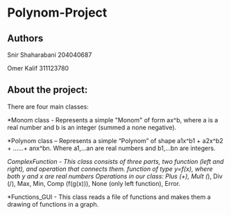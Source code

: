 # Polynom-Project

## Authors

Snir Shaharabani 204040687

Omer Kalif 311123780




## About the project:

There are four main classes:

*Monom class - Represents a simple "Monom" of form ax^b, where a is a real number and b is an integer (summed a none negative).

*Polynom class – Represents a simple “Polynom” of shape a1x^b1 + a2x^b2 + ……+ anx^bn. Where a1,...an are real numbers and b1,…bn are integers.

*ComplexFunction - This class consists of three parts, two function (left and right), and operation that connects them. function of type y=f(x), where both y and x are real numbers Operations in our class: Plus (+), Mult (*), Div (/), Max, Min, Comp (f(g(x))), None (only left function), Error.

*Functions_GUI - This class reads a file of functions and makes them a drawing of functions in a graph.
